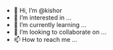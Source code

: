 - 👋 Hi, I’m @kishor
- 👀 I’m interested in ...
- 🌱 I’m currently learning ...
- 💞️ I’m looking to collaborate on ...
- 📫 How to reach me ...

<!---
Kishoranbu/Kishoranbu is a ✨ special ✨ repository because its `README.md` (this file) appears on your GitHub profile.
You can click the Preview link to take a look at your changes.
--->
